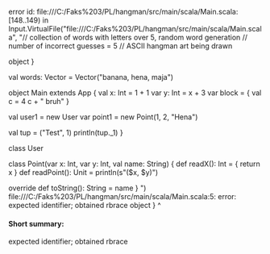 error id: file:///C:/Faks%203/PL/hangman/src/main/scala/Main.scala:[148..149) in Input.VirtualFile("file:///C:/Faks%203/PL/hangman/src/main/scala/Main.scala", "// collection of words with letters over 5, random word generation 
// number of incorrect guesses = 5
// ASCII hangman art being drawn

object }

val words: Vector = Vector("banana, hena, maja")

object Main extends App {
  val x: Int = 1 + 1
  var y: Int = x + 3
  var block = {
    val c = 4
    c + " bruh"
  }

  val user1 = new User
  var point1 = new Point(1, 2, "Hena")

  val tup = ("Test", 1)
  println(tup._1)
}

class User

class Point(var x: Int, var y: Int, val name: String) {
  def readX(): Int = {
    return x
  }
  def readPoint(): Unit = println(s"($x, $y)")

  override def toString(): String = name
}
")
file:///C:/Faks%203/PL/hangman/src/main/scala/Main.scala:5: error: expected identifier; obtained rbrace
object }
       ^
#### Short summary: 

expected identifier; obtained rbrace